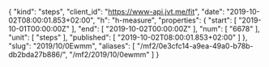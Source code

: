 {
  "kind": "steps",
  "client_id": "https://www-api.jvt.me/fit",
  "date": "2019-10-02T08:00:01.853+02:00",
  "h": "h-measure",
  "properties": {
    "start": [
      "2019-10-01T00:00:00Z"
    ],
    "end": [
      "2019-10-02T00:00:00Z"
    ],
    "num": [
      "6678"
    ],
    "unit": [
      "steps"
    ],
    "published": [
      "2019-10-02T08:00:01.853+02:00"
    ]
  },
  "slug": "2019/10/0Ewmm",
  "aliases": [
    "/mf2/0e3cfc14-a9ea-49a0-b78b-db2bda27b886/",
    "/mf2/2019/10/0ewmm"
  ]
}

